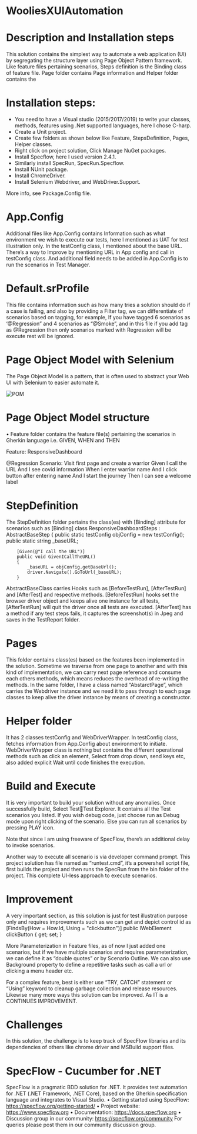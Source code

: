 # WooliesXUIAutomation

# Description and Installation steps
This solution contains the simplest way to automate a web application (UI) by segregating the structure layer using Page Object Pattern framework. Like feature files pertaining scenarios, Steps definition is the Binding class of feature file. Page folder contains Page information and Helper folder contains the 

# Installation steps:
-	You need to have a Visual studio (2015/2017/2019) to write your classes, methods, features using .Net supported languages, here I chose C-harp.
-	Create a Unit project.
-	Create few folders as shown below like Feature, StepsDefinition, Pages, Helper classes.
-	Right click on project solution, Click Manage NuGet packages.
-	Install Specflow, here I used version 2.4.1.
-	Similarly install SpecRun, SpecRun.Specflow.
-	Install NUnit package.
-	Install ChromeDriver.
-	Install Selenium Webdriver, and WebDriver.Support.

More info, see Package.Config file.



# App.Config

Additional files like App.Config contains Information such as what environment we wish to execute our tests, here I mentioned as UAT for test illustration only. In the testConfig class, I mentioned about the base URL. There’s a way to Improve by mentioning URL in App config and call in testConfig class.
And additional field needs to be added in App.Config is <unitTestProvider name="SpecRun" /> to run the scenarios in Test Manager.

# Default.srProfile

This file contains information such as how many tries a solution should do if a case is failing, and also by providing a Filter tag, we can differentiate of scenarios based on tagging, for example, If you have tagged 6 scenarios as ‘@Regression” and 4 scenarios as “@Smoke”, and in this file if you add tag as <Filter>@Regression</Filter> then only scenarios marked with Regression will be execute rest will be ignored.

# Page Object Model with Selenium

The Page Object Model is a pattern, that is often used to abstract your Web UI with Selenium to easier automate it.

![POM](https://user-images.githubusercontent.com/4488811/104838993-93452e00-5912-11eb-9a5c-8930e72578f8.png)


# Page Object Model structure 
•	Feature folder contains the feature file(s) pertaining the scenarios in Gherkin language i.e. GIVEN, WHEN and THEN

Feature: ResponsiveDashboard

@Regression
Scenario: Visit first page and create a warrior
	Given I call the URL
	And I see covid information
	When I enter warrior name
	And I click button after entering name
	And I start the journey
	Then I can see a welcome label

# StepDefinition 

The StepDefinition folder pertains the class(es) with [Binding] attribute for scenarios such as
[Binding]
    class ResponsiveDashboardSteps : AbstractBaseStep
    {
        public static testConfig objConfig = new testConfig();
        public static string _baseURL;
        

        [Given(@"I call the URL")]
        public void GivenICallTheURL()
        {
            _baseURL = objConfig.getBaseUrl();
            driver.Navigate().GoToUrl(_baseURL);
        }
AbstractBaseClass carries Hooks such as [BeforeTestRun], [AfterTestRun] and [AfterTest] and respective methods. [BeforeTestRun] hooks set the browser driver object and keeps alive one instance for all tests, [AfterTestRun] will quit the driver once all tests are executed. [AfterTest] has a method if any test steps fails, it captures the screenshot(s) in Jpeg and saves in the TestReport folder.

# Pages 

This folder contains class(es) based on the features been implemented in the solution. Sometime we traverse from one page to another and with this kind of implementation, we can carry next page reference and consume each others methods, which means reduces the overhead of re-writing the methods. 
In the same folder, I have a class named “AbstarctPage”, which carries the Webdriver instance and we need it to pass through to each page classes to keep alive the driver instance by means of creating a constructor.

# Helper folder 

It has 2 classes testConfig and WebDriverWrapper. In testConfig class, fetches information from App.Config about environment to initiate.
WebDriverWrapper class is nothing but contains the different operational methods such as click an element, Select from drop down, send keys etc, also added explicit Wait until code finishes the execution.

# Build and Execute
It is very important to build your solution without any anomalies. Once successfully build, Select TestTest Explorer. It contains all the Test scenarios you listed. If you wish debug code, just choose run as Debug mode upon right clicking of the scenario. Else you can run all scenarios by pressing PLAY icon.

Note that since I am using freeware of SpecFlow, there’s an additional delay to invoke scenarios.

Another way to execute all scenario is via developer command prompt. This project solution has file named as “runtest.cmd”, it’s a powershell script file, first builds the project and then runs the SpecRun from the bin folder of the project. This complete UI-less approach to execute scenarios.

# Improvement
A very important section, as this solution is just for test illustration purpose only and requires improvements such as we can get and depict control id as
[FindsBy(How = How.Id, Using = "clickbutton")]
public IWebElement clickButton { get; set; } 

More Parameterization in Feature files, as of now I just added one scenarios, but if we have multiple scenarios and requires parameterization, we can define it as “double quotes” or by Scenario Outline.
We can also use Background property to define a repetitive tasks such as call a url or clicking a menu header etc.

For a complex feature, best is either use “TRY, CATCH” statement or “Using” keyword to cleanup garbage collection and release resources.
Likewise many more ways this solution can be improved. As IT is a CONTINUES IMPROVEMENT.

# Challenges
In this solution, the challenge is to keep track of SpecFlow libraries and its dependencies of others like chrome driver and MSBuild support files.

# SpecFlow - Cucumber for .NET
SpecFlow is a pragmatic BDD solution for .NET. It provides test automation for .NET (.NET Framework, .NET Core), based on the Gherkin specification language and integrates to Visual Studio.
•	Getting started using SpecFlow: https://specflow.org/getting-started/
•	Project website: https://www.specflow.org
•	Documentation: https://docs.specflow.org
•	Discussion group in our community: https://specflow.org/community
For queries please post them in our community discussion group.

